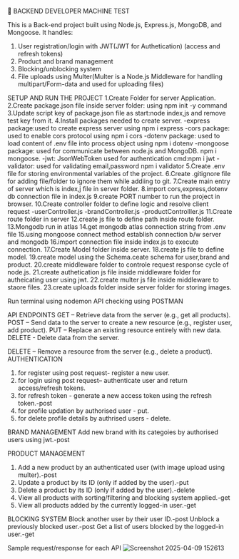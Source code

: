 🚀 BACKEND DEVELOPER MACHINE TEST

This is a Back-end project built using Node.js, Express.js, MongoDB, and Mongoose.
It handles:
1. User registration/login with JWT(JWT for Authetication) (access and refresh tokens)
2. Product and brand management
3. Blocking/unblocking system
4. File uploads using Multer(Multer is a Node.js Middleware for handling multipart/Form-data and used for  uploading files)


SETUP AND RUN THE PROJECT
1.Create Folder for server Application.
2.Create package.json file inside server folder: using npm init -y command
3.Update script key of package.json file as start:node index,js and remove test key from it.
4.Install packages needed to create server.
  -express package:used to create express server using npm i express
  -cors package: used to enable cors protocol using npm i cors
  -dotenv package: used to load content of .env file into process object using npm i dotenv
  -mongoose package: used for communicate between node.js and MongoDB. npm i mongoose.
  -jwt: JsonWebToken used for authentication cmd:npm i jwt
  -validator: used for validating email,password npm i validator
5.Create .env file for storing environmental variables of the project.
6.Create .gitignore file for adding file/folder to ignore them while addiing to git.
7.Create main entry of server which is index,j file in server folder.
8.import cors,express,dotenv db connection file in index.js
9.create PORT number to run the project in browser.
10.Create controller folder to define logic and resolve client request
   -userController.js
   -brandController.js
   -productControlller.js
11.Create route folder in server
12.create js file to define path inside route folder.
13.Mongodb run in atlas
14.get mongodb atlas connection string from .env file
15.using mongoose connect method establish connection b/w server and mongodb
16.import connection file inside index.js to execute connection.
17.Create Model folder inside server.
18.create js file to define model.
19.create model using the Schema.ceate schema for user,brand and product.
20.create middleware folder to controle request response cycle of node.js.
21.create authetication js file inside middleware folder for autheicating user using jwt.
22.create multer js file inside middleware to staore files.
23.create uploads folder inside server folder for storing images.

Run terminal using nodemon
API checking using POSTMAN

API ENDPOINTS
GET – Retrieve data from the server (e.g., get all products).
POST – Send data to the server to create a new resource (e.g., register user, add product).
PUT – Replace an existing resource entirely with new data.
DELETE - Delete data from the server.

DELETE – Remove a resource from the server (e.g., delete a product).
AUTHENTICATION
1. for register using post request- register a new user.
2. for login using post request– authenticate user and return access/refresh tokens.
3. for refresh token - generate a new access token using the refresh token.-post
4. for profile updation by authorised user - put.
5. for delete profile details by authrised users - delete.

BRAND MANAGEMENT
Add new brand with its categoies by authorised users using jwt.-post

PRODUCT MANAGEMENT
 1. Add a new product by an authenticated user (with image upload using multer).-post
 2. Update a product by its ID (only if added by the user).-put
 3. Delete a product by its ID (only if added by the user).-delete
 4. View all products with sorting/filtering and blocking system applied.-get
 5. View all products added by the currently logged-in user.-get

BLOCKING SYSTEM
Block another user by their user ID.-post
Unblock a previously blocked user.-post
Get a list of users blocked by the logged-in user.-get



Sample request/response for each API
![Screenshot 2025-04-09 152613](https://github.com/user-attachments/assets/a97434ab-26b8-4ce3-9810-3d40b7f86e77)

   







